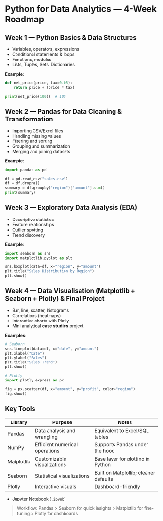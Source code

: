 # Python for Data Analytics — 4-Week Roadmap

## Week 1 — Python Basics & Data Structures

- Variables, operators, expressions
- Conditional statements & loops
- Functions, modules
- Lists, Tuples, Sets, Dictionaries

**Example**:
```python
def net_price(price, tax=0.05):
    return price + (price * tax)

print(net_price(100))  # 105
```

## Week 2 — Pandas for Data Cleaning & Transformation

- Importing CSV/Excel files
- Handling missing values
- Filtering and sorting
- Grouping and summarization
- Merging and joining datasets

**Example**:
```python
import pandas as pd

df = pd.read_csv("sales.csv")
df = df.dropna()
summary = df.groupby("region")["amount"].sum()
print(summary)
```

## Week 3 — Exploratory Data Analysis (EDA)

- Descriptive statistics
- Feature relationships
- Outlier spotting
- Trend discovery

**Example**:
```python
import seaborn as sns
import matplotlib.pyplot as plt

sns.boxplot(data=df, x="region", y="amount")
plt.title("Sales Distribution by Region")
plt.show()
```

## Week 4 — Data Visualisation (Matplotlib + Seaborn + Plotly) & Final Project

- Bar, line, scatter, histograms
- Correlations (heatmaps)
- Interactive charts with Plotly
- Mini analytical **case studies** project

**Examples**:
```python
# Seaborn
sns.lineplot(data=df, x="date", y="amount")
plt.xlabel("Date")
plt.ylabel("Sales")
plt.title("Sales Trend")
plt.show()
```

```python
# Plotly
import plotly.express as px

fig = px.scatter(df, x="amount", y="profit", color="region")
fig.show()
```

## Key Tools

| Library | Purpose | Notes |
|--------|---------|------|
| Pandas | Data analysis and wrangling | Equivalent to Excel/SQL tables |
| NumPy | Efficient numerical operations | Supports Pandas under the hood |
| Matplotlib | Customizable visualizations | Base layer for plotting in Python |
| Seaborn | Statistical visualizations | Built on Matplotlib; cleaner defaults |
| Plotly | Interactive visuals | Dashboard-friendly |

- Jupyter Notebook (`.ipynb`)

> Workflow: Pandas > Seaborn for quick insights > Matplotlib for fine-tuning > Plotly for dashboards
